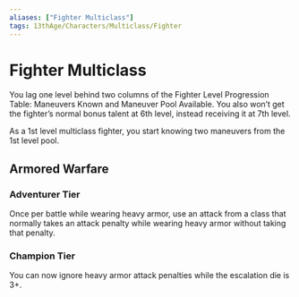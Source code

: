 ```yaml
---
aliases: ["Fighter Multiclass"]
tags: 13thAge/Characters/Multiclass/Fighter
---
```

# Fighter Multiclass

You lag one level behind two columns of the Fighter Level Progression
Table: Maneuvers Known and Maneuver Pool Available. You also won’t get
the fighter’s normal bonus talent at 6th level, instead
receiving it at 7th level.

As a 1st level multiclass fighter, you start knowing two
maneuvers from the 1st level pool.

## Armored Warfare

### Adventurer Tier

Once per battle while wearing heavy armor, use an attack from a class
that normally takes an attack penalty while wearing heavy armor without
taking that penalty.

### Champion Tier

You can now ignore heavy armor attack penalties while the escalation die
is 3+.
